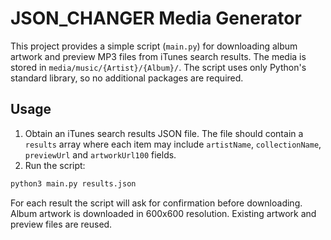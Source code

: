 # JSON_CHANGER Media Generator

This project provides a simple script (`main.py`) for downloading album artwork
and preview MP3 files from iTunes search results. The media is stored in
`media/music/{Artist}/{Album}/`. The script uses only Python's standard
library, so no additional packages are required.

## Usage

1. Obtain an iTunes search results JSON file. The file should contain a `results` array where each item may include `artistName`, `collectionName`, `previewUrl` and `artworkUrl100` fields.
2. Run the script:

```bash
python3 main.py results.json
```

For each result the script will ask for confirmation before downloading. Album artwork is downloaded in 600x600 resolution. Existing artwork and preview files are reused.
